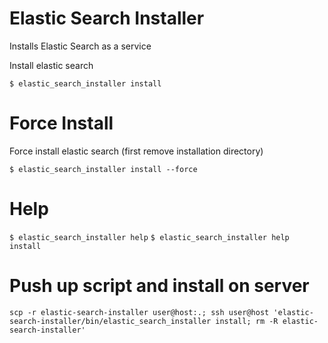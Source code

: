 Elastic Search Installer
========================

Installs Elastic Search as a service

Install elastic search

`$ elastic_search_installer install`

Force Install
=============

Force install elastic search (first remove installation directory)

`$ elastic_search_installer install --force`

Help
====

`$ elastic_search_installer help`
`$ elastic_search_installer help install`

Push up script and install on server
====================================

`scp -r elastic-search-installer user@host:.; ssh user@host 'elastic-search-installer/bin/elastic_search_installer install; rm -R elastic-search-installer'`